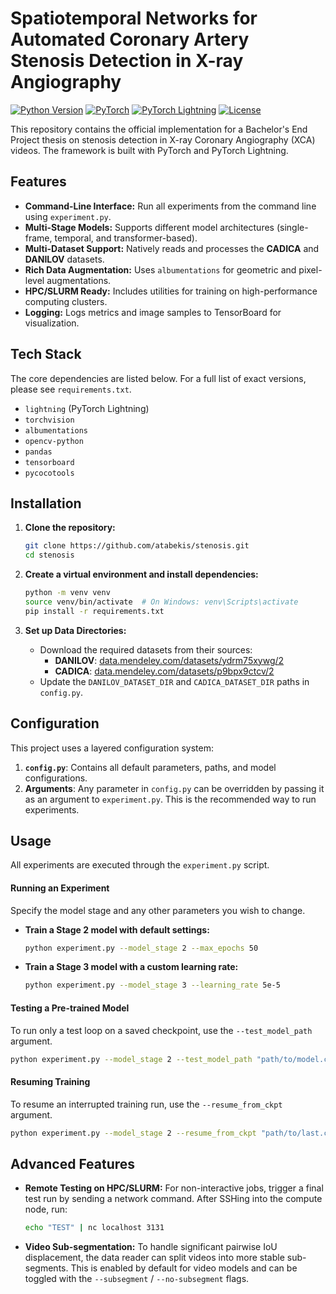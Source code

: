 # Spatiotemporal Networks for Automated Coronary Artery Stenosis Detection in X-ray Angiography


[![Python Version](https://img.shields.io/badge/Python-3.10%2B-blue.svg)](https://www.python.org/)
[![PyTorch](https://img.shields.io/badge/PyTorch-2.0%2B-orange.svg)](https://pytorch.org/)
[![PyTorch Lightning](https://img.shields.io/badge/PyTorch%20Lightning-2.0%2B-792DE4.svg)](https://www.pytorchlightning.ai/)
[![License](https://img.shields.io/badge/License-MIT-green.svg)](LICENSE)


This repository contains the official implementation for a Bachelor's End Project thesis on stenosis detection in X-ray Coronary Angiography (XCA) videos. The framework is built with PyTorch and PyTorch Lightning.

## Features

-   **Command-Line Interface:** Run all experiments from the command line using `experiment.py`.
-   **Multi-Stage Models:** Supports different model architectures (single-frame, temporal, and transformer-based).
-   **Multi-Dataset Support:** Natively reads and processes the **CADICA** and **DANILOV** datasets.
-   **Rich Data Augmentation:** Uses `albumentations` for geometric and pixel-level augmentations.
-   **HPC/SLURM Ready:** Includes utilities for training on high-performance computing clusters.
-   **Logging:** Logs metrics and image samples to TensorBoard for visualization.

## Tech Stack

The core dependencies are listed below. For a full list of exact versions, please see `requirements.txt`.

-   `lightning` (PyTorch Lightning)
-   `torchvision`
-   `albumentations`
-   `opencv-python`
-   `pandas`
-   `tensorboard`
-   `pycocotools`


## Installation

1.  **Clone the repository:**
    ```bash
    git clone https://github.com/atabekis/stenosis.git
    cd stenosis
    ```

2.  **Create a virtual environment and install dependencies:**
    ```bash
    python -m venv venv
    source venv/bin/activate  # On Windows: venv\Scripts\activate
    pip install -r requirements.txt
    ```

3.  **Set up Data Directories:**
    -   Download the required datasets from their sources:
        -   **DANILOV**: [data.mendeley.com/datasets/ydrm75xywg/2](https://data.mendeley.com/datasets/ydrm75xywg/2)
        -   **CADICA**: [data.mendeley.com/datasets/p9bpx9ctcv/2](https://data.mendeley.com/datasets/p9bpx9ctcv/2)
    -   Update the `DANILOV_DATASET_DIR` and `CADICA_DATASET_DIR` paths in `config.py`.

## Configuration

This project uses a layered configuration system:
1.  **`config.py`**: Contains all default parameters, paths, and model configurations.
2.  **Arguments**: Any parameter in `config.py` can be overridden by passing it as an argument to `experiment.py`. This is the recommended way to run experiments.

## Usage

All experiments are executed through the `experiment.py` script.

#### Running an Experiment
Specify the model stage and any other parameters you wish to change.

-   **Train a Stage 2 model with default settings:**
    ```bash
    python experiment.py --model_stage 2 --max_epochs 50
    ```

-   **Train a Stage 3 model with a custom learning rate:**
    ```bash
    python experiment.py --model_stage 3 --learning_rate 5e-5
    ```
    

#### Testing a Pre-trained Model
To run only a test loop on a saved checkpoint, use the `--test_model_path` argument.

```bash
python experiment.py --model_stage 2 --test_model_path "path/to/model.ckpt"
```

#### Resuming Training
To resume an interrupted training run, use the `--resume_from_ckpt` argument.
```bash
python experiment.py --model_stage 2 --resume_from_ckpt "path/to/last.ckpt"
```

## Advanced Features

-   **Remote Testing on HPC/SLURM:** For non-interactive jobs, trigger a final test run by sending a network command. After SSHing into the compute node, run:
    ```bash
    echo "TEST" | nc localhost 3131
    ```
-   **Video Sub-segmentation:** To handle significant pairwise IoU displacement, the data reader can split videos into more stable sub-segments. This is enabled by default for video models and can be toggled with the `--subsegment` / `--no-subsegment` flags.